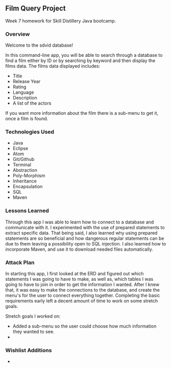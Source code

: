 ## Film Query Project

Week 7 homework for Skill Distillery Java bootcamp.

### Overview

Welcome to the sdvid database!

In this command-line app, you will be able to search through a database to find a film either by ID or by searching by keyword and then display the films data.  The films data displayed includes:

* Title
* Release Year
* Rating
* Language
* Description
* A list of the actors

If you want more information about the film there is a sub-menu to get it, once a film is found.

### Technologies Used

* Java
* Eclipse
* Atom
* Git/Github
* Terminal
* Abstraction
* Poly-Morphism
* Inheritance
* Encapsulation
* SQL
* Maven

### Lessons Learned

Through this app I was able to learn how to connect to a database and communicate with it.  I experimented with the use of prepared statements to extract specific data.  That being said, I also learned why using prepared statements are so beneficial and how dangerous regular statements can be due to them leaving a possibility open to SQL injection.  I also learned how to incorporate Maven, and use it to download needed files automatically.

### Attack Plan

In starting this app, I first looked at the ERD and figured out which statements I was going to have to make, as well as, which tables I was going to have to join in order to get the information I wanted.  After I knew that, it was easy to make the connections to the database, and create the menu's for the user to connect everything together.  Completing the basic requirements early left a decent amount of time to work on some stretch goals.

Stretch goals I worked on:

* Added a sub-menu so the user could choose how much information they wanted to see.
* 

### Wishlist Additions

*
